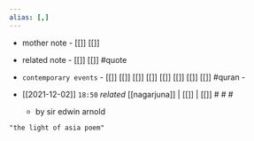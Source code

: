 ```yaml
---
alias: [,]
---
```

- mother note - [[]] [[]]
- related note - [[]] [[]] #quote 
- `contemporary events` - [[]] [[]] [[]] [[]] [[]] [[]] [[]] [[]] #quran - 

- [[2021-12-02]]  `18:50` _related_ [[nagarjuna]] | [[]] | [[]] # # #
	- by sir edwin arnold

```query
"the light of asia poem"
```